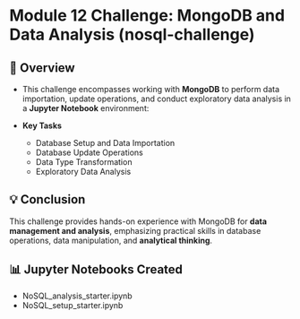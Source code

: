 # Module 12 Challenge: MongoDB and Data Analysis (nosql-challenge)

## :checkered_flag: Overview
- This challenge encompasses working with **MongoDB** to perform data importation, update operations, and conduct exploratory data analysis in a **Jupyter Notebook** environment:

- **Key Tasks**
  - Database Setup and Data Importation
  - Database Update Operations
  - Data Type Transformation
  - Exploratory Data Analysis

## :bulb: Conclusion
This challenge provides hands-on experience with MongoDB for **data management and analysis**, emphasizing practical skills in database operations, data manipulation, and **analytical thinking**. 

## :bar_chart: Jupyter Notebooks Created
- NoSQL_analysis_starter.ipynb
- NoSQL_setup_starter.ipynb

  
